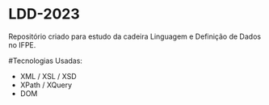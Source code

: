 # LDD-2023
Repositório criado para estudo da cadeira Linguagem e Definição de Dados no IFPE.

#Tecnologias Usadas:

* XML / XSL / XSD
* XPath / XQuery
* DOM 

